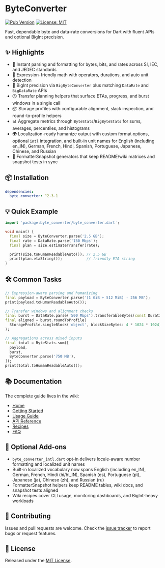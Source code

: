 # ByteConverter

[![Pub Version](https://img.shields.io/pub/v/byte_converter)](https://pub.dev/packages/byte_converter)
[![License: MIT](https://img.shields.io/badge/License-MIT-blue.svg)](LICENSE)

Fast, dependable byte and data-rate conversions for Dart with fluent APIs and optional BigInt precision.

## ✨ Highlights

- 🚀 Instant parsing and formatting for bytes, bits, and rates across SI, IEC, and JEDEC standards
- 🧮 Expression-friendly math with operators, durations, and auto unit detection
- 🧠 BigInt precision via `BigByteConverter` plus matching `DataRate` and `BigDataRate` APIs
- 🕒 Transfer planning helpers that surface ETAs, progress, and burst windows in a single call
- 📦 Storage profiles with configurable alignment, slack inspection, and round-to-profile helpers
- 📊 Aggregate metrics through `ByteStats`/`BigByteStats` for sums, averages, percentiles, and histograms
- 🌍 Localization-ready humanize output with custom format options, optional `intl` integration, and built-in unit names for English (including en_IN), German, French, Hindi, Spanish, Portuguese, Japanese, Chinese, and Russian
- 🧾 FormatterSnapshot generators that keep README/wiki matrices and snapshot tests in sync

## 📦 Installation

```yaml
dependencies:
  byte_converter: ^2.3.1
```

## 💡 Quick Example

```dart
import 'package:byte_converter/byte_converter.dart';

void main() {
  final size = ByteConverter.parse('2.5 GB');
  final rate = DataRate.parse('150 Mbps');
  final plan = size.estimateTransfer(rate);

  print(size.toHumanReadableAuto()); // 2.5 GB
  print(plan.etaString());           // friendly ETA string
}
```

## 🛠️ Common Tasks

```dart
// Expression-aware parsing and humanizing
final payload = ByteConverter.parse('(1 GiB + 512 MiB) - 256 MB');
print(payload.toHumanReadableAuto());

// Transfer windows and alignment checks
final burst = DataRate.parse('500 Mbps').transferableBytes(const Duration(seconds: 10));
final aligned = burst.roundToProfile(
  StorageProfile.singleBlock('object', blockSizeBytes: 4 * 1024 * 1024),
);

// Aggregations across mixed inputs
final total = ByteStats.sum([
  payload,
  burst,
  ByteConverter.parse('750 MB'),
]);
print(total.toHumanReadableAuto());
```

## 📚 Documentation

The complete guide lives in the wiki:

- [Home](https://github.com/ArunPrakashG/byte_converter/wiki)
- [Getting Started](https://github.com/ArunPrakashG/byte_converter/wiki/Getting-Started)
- [Usage Guide](https://github.com/ArunPrakashG/byte_converter/wiki/Usage)
- [API Reference](https://github.com/ArunPrakashG/byte_converter/wiki/API-Reference)
- [Recipes](https://github.com/ArunPrakashG/byte_converter/wiki/Recipes)
- [FAQ](https://github.com/ArunPrakashG/byte_converter/wiki/FAQ)

## 🔌 Optional Add-ons

- `byte_converter_intl.dart` opt-in delivers locale-aware number formatting and localized unit names
- Built-in localized vocabulary now spans English (including en_IN), German, French, Hindi (hi/hi_IN), Spanish (es), Portuguese (pt), Japanese (ja), Chinese (zh), and Russian (ru)
- FormatterSnapshot helpers keep README tables, wiki docs, and snapshot tests aligned
- Wiki recipes cover CLI usage, monitoring dashboards, and BigInt-heavy workloads

## 🤝 Contributing

Issues and pull requests are welcome. Check the [issue tracker](https://github.com/ArunPrakashG/byte_converter/issues) to report bugs or request features.

## 📄 License

Released under the [MIT License](LICENSE).

```

```
